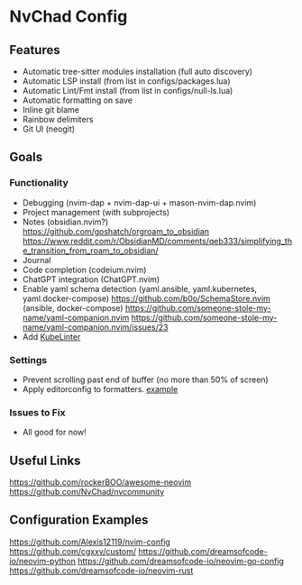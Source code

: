 # NvChad Config

## Features

- Automatic tree-sitter modules installation (full auto discovery)
- Automatic LSP install (from list in configs/packages.lua)
- Automatic Lint/Fmt install (from list in configs/null-ls.lua)
- Automatic formatting on save
- Inline git blame
- Rainbow delimiters
- Git UI (neogit)

## Goals

### Functionality

- Debugging (nvim-dap + nvim-dap-ui + mason-nvim-dap.nvim)
- Project management (with subprojects)
- Notes (obsidian.nvim?)
  https://github.com/goshatch/orgroam_to_obsidian
  https://www.reddit.com/r/ObsidianMD/comments/qeb333/simplifying_the_transition_from_roam_to_obsidian/
- Journal
- Code completion (codeium.nvim)
- ChatGPT integration (ChatGPT.nvim)
- Enable yaml schema detection (yaml.ansible, yaml.kubernetes, yaml.docker-compose)
  https://github.com/b0o/SchemaStore.nvim (ansible, docker-compose)
  https://github.com/someone-stole-my-name/yaml-companion.nvim
  https://github.com/someone-stole-my-name/yaml-companion.nvim/issues/23
- Add [KubeLinter](https://github.com/stackrox/kube-linter)

### Settings

- Prevent scrolling past end of buffer (no more than 50% of screen)
- Apply editorconfig to formatters. [example](https://github.com/SchemaStore/schemastore/blob/master/.editorconfig)

### Issues to Fix

- All good for now!

## Useful Links

https://github.com/rockerBOO/awesome-neovim
https://github.com/NvChad/nvcommunity

## Configuration Examples

https://github.com/Alexis12119/nvim-config
https://github.com/cgxxv/custom/
https://github.com/dreamsofcode-io/neovim-python
https://github.com/dreamsofcode-io/neovim-go-config
https://github.com/dreamsofcode-io/neovim-rust
